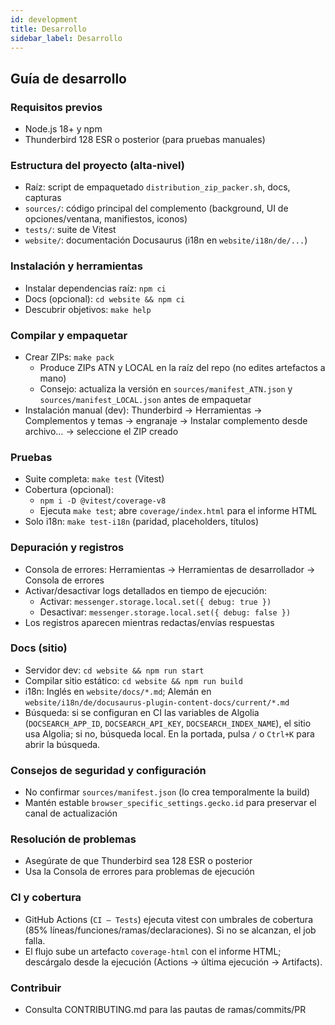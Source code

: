 ```yaml
---
id: development
title: Desarrollo
sidebar_label: Desarrollo
---
```


## Guía de desarrollo

### Requisitos previos

- Node.js 18+ y npm
- Thunderbird 128 ESR o posterior (para pruebas manuales)

### Estructura del proyecto (alta‑nivel)

- Raíz: script de empaquetado `distribution_zip_packer.sh`, docs, capturas
- `sources/`: código principal del complemento (background, UI de opciones/ventana, manifiestos, iconos)
- `tests/`: suite de Vitest
- `website/`: documentación Docusaurus (i18n en `website/i18n/de/...`)

### Instalación y herramientas

- Instalar dependencias raíz: `npm ci`
- Docs (opcional): `cd website && npm ci`
- Descubrir objetivos: `make help`

### Compilar y empaquetar

- Crear ZIPs: `make pack`
  - Produce ZIPs ATN y LOCAL en la raíz del repo (no edites artefactos a mano)
  - Consejo: actualiza la versión en `sources/manifest_ATN.json` y `sources/manifest_LOCAL.json` antes de empaquetar
- Instalación manual (dev): Thunderbird → Herramientas → Complementos y temas → engranaje → Instalar complemento desde archivo… → seleccione el ZIP creado

### Pruebas

- Suite completa: `make test` (Vitest)
- Cobertura (opcional):
  - `npm i -D @vitest/coverage-v8`
  - Ejecuta `make test`; abre `coverage/index.html` para el informe HTML
- Solo i18n: `make test-i18n` (paridad, placeholders, títulos)

### Depuración y registros

- Consola de errores: Herramientas → Herramientas de desarrollador → Consola de errores
- Activar/desactivar logs detallados en tiempo de ejecución:
  - Activar: `messenger.storage.local.set({ debug: true })`
  - Desactivar: `messenger.storage.local.set({ debug: false })`
- Los registros aparecen mientras redactas/envías respuestas

### Docs (sitio)

- Servidor dev: `cd website && npm run start`
- Compilar sitio estático: `cd website && npm run build`
- i18n: Inglés en `website/docs/*.md`; Alemán en `website/i18n/de/docusaurus-plugin-content-docs/current/*.md`
- Búsqueda: si se configuran en CI las variables de Algolia (`DOCSEARCH_APP_ID`, `DOCSEARCH_API_KEY`, `DOCSEARCH_INDEX_NAME`), el sitio usa Algolia; si no, búsqueda local. En la portada, pulsa `/` o `Ctrl+K` para abrir la búsqueda.

### Consejos de seguridad y configuración

- No confirmar `sources/manifest.json` (lo crea temporalmente la build)
- Mantén estable `browser_specific_settings.gecko.id` para preservar el canal de actualización

### Resolución de problemas

- Asegúrate de que Thunderbird sea 128 ESR o posterior
- Usa la Consola de errores para problemas de ejecución

### CI y cobertura

- GitHub Actions (`CI — Tests`) ejecuta vitest con umbrales de cobertura (85% líneas/funciones/ramas/declaraciones). Si no se alcanzan, el job falla.
- El flujo sube un artefacto `coverage-html` con el informe HTML; descárgalo desde la ejecución (Actions → última ejecución → Artifacts).

### Contribuir

- Consulta CONTRIBUTING.md para las pautas de ramas/commits/PR
